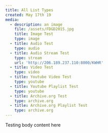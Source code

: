```yaml
---
title: All List Types
created: May 17th 19
media:
  - description: an image
    file: /assets/FDGD2015.jpg
    title: Image Test
    type: image
  - title: Audio Test
    type: audio
  - title: Audio Stream Test
    type: stream
    url: 'http://206.189.237.110:8000/KWHR'
  - title: Video Test
    type: video
  - title: Youtube Video Test
    type: youtube
  - title: Youtube Playlist Test
    type: youtube
  - title: Archive.org Test
    type: archive.org
  - title: Archive.org Playlist Test
    type: archive.org
---
```


 Testing body content here
